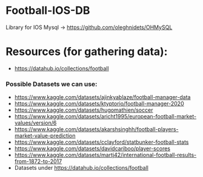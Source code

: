# Football-IOS-DB
Library for IOS Mysql -> https://github.com/oleghnidets/OHMySQL
# Resources (for gathering data):
- https://datahub.io/collections/football

### Possible Datasets we can use:
- https://www.kaggle.com/datasets/ajinkyablaze/football-manager-data
- https://www.kaggle.com/datasets/ktyptorio/football-manager-2020
- https://www.kaggle.com/datasets/hugomathien/soccer
- https://www.kaggle.com/datasets/aricht1995/european-football-market-values/version/6
- https://www.kaggle.com/datasets/akarshsinghh/football-players-market-value-prediction
- https://www.kaggle.com/datasets/cclayford/statbunker-football-stats
- https://www.kaggle.com/datasets/davidcariboo/player-scores
- https://www.kaggle.com/datasets/martj42/international-football-results-from-1872-to-2017
- Datasets under https://datahub.io/collections/football

